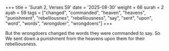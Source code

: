 +++
title = 'Surah 2, Verses 59'
date = '2025-08-30'
weight = 66
surah = 2
ayah = 59
tags = ["changed", "commanded", "heaven", "heavens", "punishment", "rebelliousnes", "rebelliousness", "say", "sent", "upon", "word", "words", "wrongdoer", "wrongdoers"]
+++

But the wrongdoers changed the words they were commanded to say. So We sent down a punishment from the heavens upon them for their rebelliousness.